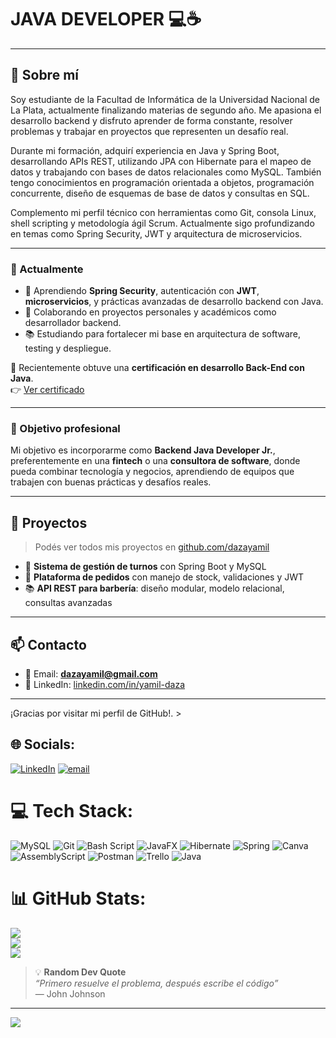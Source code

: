 # JAVA DEVELOPER 💻☕  

---

## 👋 Sobre mí

Soy estudiante de la Facultad de Informática de la Universidad Nacional de La Plata, actualmente finalizando materias de segundo año. Me apasiona el desarrollo backend y disfruto aprender de forma constante, resolver problemas y trabajar en proyectos que representen un desafío real.

Durante mi formación, adquirí experiencia en Java y Spring Boot, desarrollando APIs REST, utilizando JPA con Hibernate para el mapeo de datos y trabajando con bases de datos relacionales como MySQL. También tengo conocimientos en programación orientada a objetos, programación concurrente, diseño de esquemas de base de datos y consultas en SQL.

Complemento mi perfil técnico con herramientas como Git, consola Linux, shell scripting y metodología ágil Scrum. Actualmente sigo profundizando en temas como Spring Security, JWT y arquitectura de microservicios.

---

### 🚀 Actualmente

- 🌱 Aprendiendo **Spring Security**, autenticación con **JWT**, **microservicios**, y prácticas avanzadas de desarrollo backend con Java.
- 💼 Colaborando en proyectos personales y académicos como desarrollador backend.
- 📚 Estudiando para fortalecer mi base en arquitectura de software, testing y despliegue.

📜 Recientemente obtuve una **certificación en desarrollo Back-End con Java**.  
👉 [Ver certificado](https://drive.google.com/drive/u/0/home)

---

### 🎯 Objetivo profesional

Mi objetivo es incorporarme como **Backend Java Developer Jr.**, preferentemente en una **fintech** o una **consultora de software**, donde pueda combinar tecnología y negocios, aprendiendo de equipos que trabajen con buenas prácticas y desafíos reales.

---

## 📌 Proyectos

> Podés ver todos mis proyectos en [github.com/dazayamil](https://github.com/dazayamil)

- 🛒 **Sistema de gestión de turnos** con Spring Boot y MySQL  
- 🧾 **Plataforma de pedidos** con manejo de stock, validaciones y JWT  
- 📚 **API REST para barbería**: diseño modular, modelo relacional, consultas avanzadas

---

## 📫 Contacto

- 📧 Email: **dazayamil@gmail.com**
- 💼 LinkedIn: [linkedin.com/in/yamil-daza](https://www.linkedin.com/in/yamil-daza/)

---

¡Gracias por visitar mi perfil de GitHub!. >


## 🌐 Socials:
[![LinkedIn](https://img.shields.io/badge/LinkedIn-%230077B5.svg?logo=linkedin&logoColor=white)](https://linkedin.com/in/yamil-daza) [![email](https://img.shields.io/badge/Email-D14836?logo=gmail&logoColor=white)](mailto:dazayamil07@gmail.com) 

# 💻 Tech Stack:
![MySQL](https://img.shields.io/badge/mysql-4479A1.svg?style=for-the-badge&logo=mysql&logoColor=white) ![Git](https://img.shields.io/badge/git-%23F05033.svg?style=for-the-badge&logo=git&logoColor=white) ![Bash Script](https://img.shields.io/badge/bash_script-%23121011.svg?style=for-the-badge&logo=gnu-bash&logoColor=white) ![JavaFX](https://img.shields.io/badge/javafx-%23FF0000.svg?style=for-the-badge&logo=javafx&logoColor=white) ![Hibernate](https://img.shields.io/badge/Hibernate-59666C?style=for-the-badge&logo=Hibernate&logoColor=white) ![Spring](https://img.shields.io/badge/spring-%236DB33F.svg?style=for-the-badge&logo=spring&logoColor=white) ![Canva](https://img.shields.io/badge/Canva-%2300C4CC.svg?style=for-the-badge&logo=Canva&logoColor=white) ![AssemblyScript](https://img.shields.io/badge/assembly%20script-%23000000.svg?style=for-the-badge&logo=assemblyscript&logoColor=white) ![Postman](https://img.shields.io/badge/Postman-FF6C37?style=for-the-badge&logo=postman&logoColor=white) ![Trello](https://img.shields.io/badge/Trello-%23026AA7.svg?style=for-the-badge&logo=Trello&logoColor=white) ![Java](https://img.shields.io/badge/java-%23ED8B00.svg?style=for-the-badge&logo=openjdk&logoColor=white)
# 📊 GitHub Stats:
![](https://github-readme-stats.vercel.app/api?username=dazayamil&theme=monokai&hide_border=false&include_all_commits=false&count_private=false)<br/>
![](https://nirzak-streak-stats.vercel.app/?user=dazayamil&theme=monokai&hide_border=false)<br/>
![](https://github-readme-stats.vercel.app/api/top-langs/?username=dazayamil&theme=monokai&hide_border=false&include_all_commits=false&count_private=false&layout=compact)

> 💡 **Random Dev Quote**  
> _“Primero resuelve el problema, después escribe el código”_  
> — John Johnson

---
[![](https://visitcount.itsvg.in/api?id=dazayamil&icon=0&color=7)](https://visitcount.itsvg.in)
